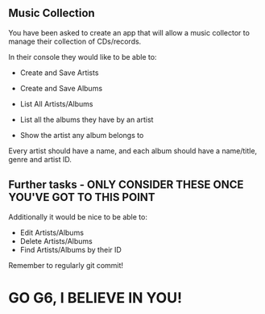 ## Music Collection

You have been asked to create an app that will allow a music collector to manage their collection of CDs/records.

In their console they would like to be able to:

* Create and Save Artists
* Create and Save Albums
* List All Artists/Albums

* List all the albums they have by an artist
* Show the artist any album belongs to

Every artist should have a name, and each album should have a name/title, genre and artist ID.

## Further tasks - ONLY CONSIDER THESE ONCE YOU'VE GOT TO THIS POINT

Additionally it would be nice to be able to:

* Edit Artists/Albums
* Delete Artists/Albums
* Find Artists/Albums by their ID

Remember to regularly git commit!

# GO G6, I BELIEVE IN YOU!
